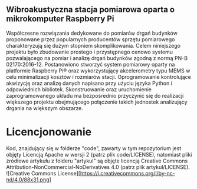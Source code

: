 ## Wibroakustyczna stacja pomiarowa oparta o mikrokomputer Raspberry Pi 

Współczesne rozwiązania dedykowane do pomiarów drgań budynków
proponowane przez popularnych producentów sprzętu pomiarowego
charakteryzują się dużym stopniem skomplikowania. Celem niniejszego
projektu było zbudowanie prostego i przystępnego cenowo systemu
pozwalającego na pomiar i analizę drgań budynków zgodną z normą PN-B
02170:2016-12. Postanowiono stworzyć system pomiarowy oparty na
platformie Raspberry Pi® oraz wykorzystujący akcelerometry typu MEMS w
celu minimalizacji kosztów i rozmiarów stacji. Oprogramowanie
kontrolujące akwizycję oraz analizę danych napisano przy użyciu języka
Python i odpowiednich bibliotek. Skonstruowanie oraz uruchomienie
zaprogramowanego układu ma bezpośrednio przyczynić się do realizacji
większego projektu obejmującego połączenie takich jednostek
analizujący drgania na większym obszarze.

# Licencjonowanie
Kod, znajdujący się w folderze "code", zawarty w tym repozytorium jest objęty Licencją Apache w wersji 2 (patrz plik code/LICENSE),
natomiast pliki źródłowe artykułu z folderu "artykul" są objęte licencją Creative Commons Attribution-NonCommercial-NoDerivatives 4.0 (patrz plik artykul/LICENSE).
![Creative Commons License][https://i.creativecommons.org/l/by-nc-nd/4.0/88x31.png]
